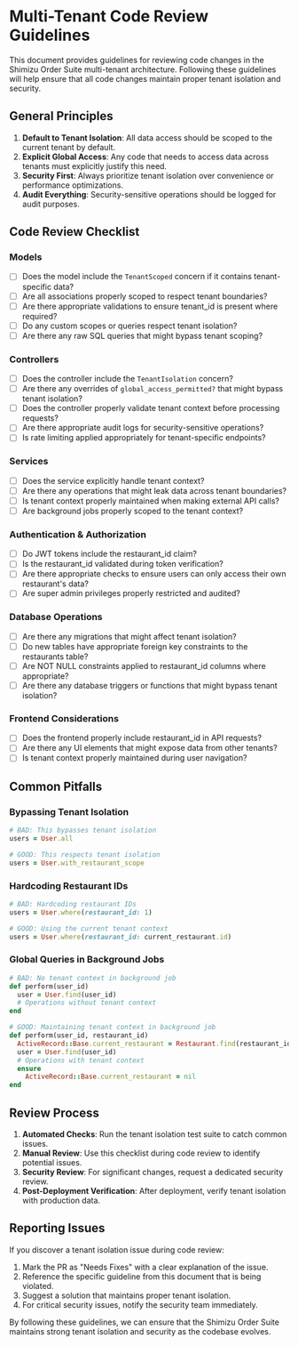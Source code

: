 # Multi-Tenant Code Review Guidelines

This document provides guidelines for reviewing code changes in the Shimizu Order Suite multi-tenant architecture. Following these guidelines will help ensure that all code changes maintain proper tenant isolation and security.

## General Principles

1. **Default to Tenant Isolation**: All data access should be scoped to the current tenant by default.
2. **Explicit Global Access**: Any code that needs to access data across tenants must explicitly justify this need.
3. **Security First**: Always prioritize tenant isolation over convenience or performance optimizations.
4. **Audit Everything**: Security-sensitive operations should be logged for audit purposes.

## Code Review Checklist

### Models

- [ ] Does the model include the `TenantScoped` concern if it contains tenant-specific data?
- [ ] Are all associations properly scoped to respect tenant boundaries?
- [ ] Are there appropriate validations to ensure tenant_id is present where required?
- [ ] Do any custom scopes or queries respect tenant isolation?
- [ ] Are there any raw SQL queries that might bypass tenant scoping?

### Controllers

- [ ] Does the controller include the `TenantIsolation` concern?
- [ ] Are there any overrides of `global_access_permitted?` that might bypass tenant isolation?
- [ ] Does the controller properly validate tenant context before processing requests?
- [ ] Are there appropriate audit logs for security-sensitive operations?
- [ ] Is rate limiting applied appropriately for tenant-specific endpoints?

### Services

- [ ] Does the service explicitly handle tenant context?
- [ ] Are there any operations that might leak data across tenant boundaries?
- [ ] Is tenant context properly maintained when making external API calls?
- [ ] Are background jobs properly scoped to the tenant context?

### Authentication & Authorization

- [ ] Do JWT tokens include the restaurant_id claim?
- [ ] Is the restaurant_id validated during token verification?
- [ ] Are there appropriate checks to ensure users can only access their own restaurant's data?
- [ ] Are super admin privileges properly restricted and audited?

### Database Operations

- [ ] Are there any migrations that might affect tenant isolation?
- [ ] Do new tables have appropriate foreign key constraints to the restaurants table?
- [ ] Are NOT NULL constraints applied to restaurant_id columns where appropriate?
- [ ] Are there any database triggers or functions that might bypass tenant isolation?

### Frontend Considerations

- [ ] Does the frontend properly include restaurant_id in API requests?
- [ ] Are there any UI elements that might expose data from other tenants?
- [ ] Is tenant context properly maintained during user navigation?

## Common Pitfalls

### Bypassing Tenant Isolation

```ruby
# BAD: This bypasses tenant isolation
users = User.all

# GOOD: This respects tenant isolation
users = User.with_restaurant_scope
```

### Hardcoding Restaurant IDs

```ruby
# BAD: Hardcoding restaurant IDs
users = User.where(restaurant_id: 1)

# GOOD: Using the current tenant context
users = User.where(restaurant_id: current_restaurant.id)
```

### Global Queries in Background Jobs

```ruby
# BAD: No tenant context in background job
def perform(user_id)
  user = User.find(user_id)
  # Operations without tenant context
end

# GOOD: Maintaining tenant context in background job
def perform(user_id, restaurant_id)
  ActiveRecord::Base.current_restaurant = Restaurant.find(restaurant_id)
  user = User.find(user_id)
  # Operations with tenant context
  ensure
    ActiveRecord::Base.current_restaurant = nil
end
```

## Review Process

1. **Automated Checks**: Run the tenant isolation test suite to catch common issues.
2. **Manual Review**: Use this checklist during code review to identify potential issues.
3. **Security Review**: For significant changes, request a dedicated security review.
4. **Post-Deployment Verification**: After deployment, verify tenant isolation with production data.

## Reporting Issues

If you discover a tenant isolation issue during code review:

1. Mark the PR as "Needs Fixes" with a clear explanation of the issue.
2. Reference the specific guideline from this document that is being violated.
3. Suggest a solution that maintains proper tenant isolation.
4. For critical security issues, notify the security team immediately.

By following these guidelines, we can ensure that the Shimizu Order Suite maintains strong tenant isolation and security as the codebase evolves.
